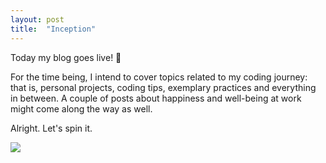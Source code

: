 ```yaml
---
layout: post
title:  "Inception"
---
```


Today my blog goes live! :tada:

For the time being, I intend to cover topics related to my coding journey: that is, personal projects, coding tips, exemplary practices and everything in between. A couple of posts about happiness and well-being at work might come along the way as well.

Alright. Let's spin it.

<img class="img-responsive center-block" src="{% link images/blog/spinner.gif %}" />

